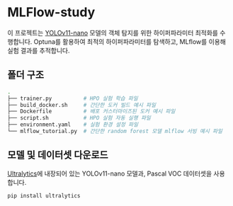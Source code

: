 # MLFlow-study
이 프로젝트는 [YOLOv11-nano](https://github.com/ultralytics/ultralytics) 모델의 객체 탐지를 위한 하이퍼파라미터 최적화를 수행합니다.
Optuna를 활용하여 최적의 하이퍼파라미터를 탐색하고, MLflow를 이용해 실험 결과를 추적합니다.


## 폴더 구조
```bash
.
├── trainer.py          # HPO 실험 학습 파일
├── build_docker.sh     # 간단한 도커 빌드 예시 파일
├── Dockerfile          # 배포 커스터마이즈된 도커 예시 파일
├── script.sh           # HPO 실험 자동 실행 파일
├── environment.yaml    # 실험 환경 설정 파일
└── mlflow_tutorial.py  # 간단한 random forest 모델 mlflow 서빙 예시 파일
```


## 모델 및 데이터셋 다운로드
[Ultralytics](https://github.com/ultralytics/ultralytics)에 내장되어 있는 YOLOv11-nano 모델과, Pascal VOC 데이터셋을 사용합니다.

```bash
pip install ultralytics
```
